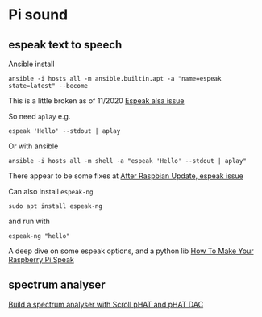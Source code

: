 # Pi sound

## espeak text to speech

Ansible install

```
ansible -i hosts all -m ansible.builtin.apt -a "name=espeak state=latest" --become
```

This is a little broken as of 11/2020 [Espeak alsa issue](https://www.raspberrypi.org/forums/viewtopic.php?t=242842)

So need `aplay` e.g.

```
espeak 'Hello' --stdout | aplay
```
Or with ansible

```
ansible -i hosts all -m shell -a "espeak 'Hello' --stdout | aplay"
```

There appear to be some fixes at [After Raspbian Update, espeak issue](https://forum.dexterindustries.com/t/after-raspbian-update-espeak-issue/6811/5)

Can also install `espeak-ng`

```
sudo apt install espeak-ng
```

and run with

```
espeak-ng "hello"
```

A deep dive on some espeak options, and a python lib [How To Make Your Raspberry Pi Speak
](https://www.dexterindustries.com/howto/make-your-raspberry-pi-speak/)

## spectrum analyser

[Build a spectrum analyser with Scroll pHAT and pHAT DAC](https://learn.pimoroni.com/tutorial/sandyj/scroll-phat-spectrum-analyser)